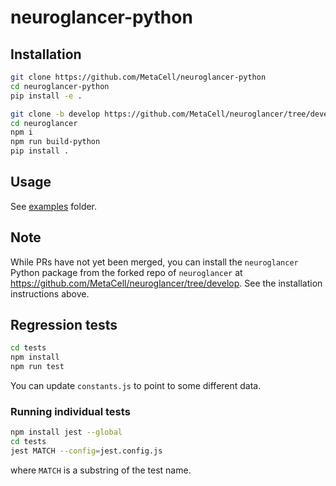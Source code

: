 # neuroglancer-python

## Installation

```bash
git clone https://github.com/MetaCell/neuroglancer-python
cd neuroglancer-python
pip install -e .

git clone -b develop https://github.com/MetaCell/neuroglancer/tree/develop
cd neuroglancer
npm i
npm run build-python
pip install .
```

## Usage

See [examples](examples) folder.

## Note

While PRs have not yet been merged, you can install the `neuroglancer` Python package from the forked repo of `neuroglancer` at https://github.com/MetaCell/neuroglancer/tree/develop. See the installation instructions above.

## Regression tests

```bash
cd tests
npm install
npm run test
```

You can update `constants.js` to point to some different data.

### Running individual tests

```bash
npm install jest --global
cd tests
jest MATCH --config=jest.config.js
```

where `MATCH` is a substring of the test name.